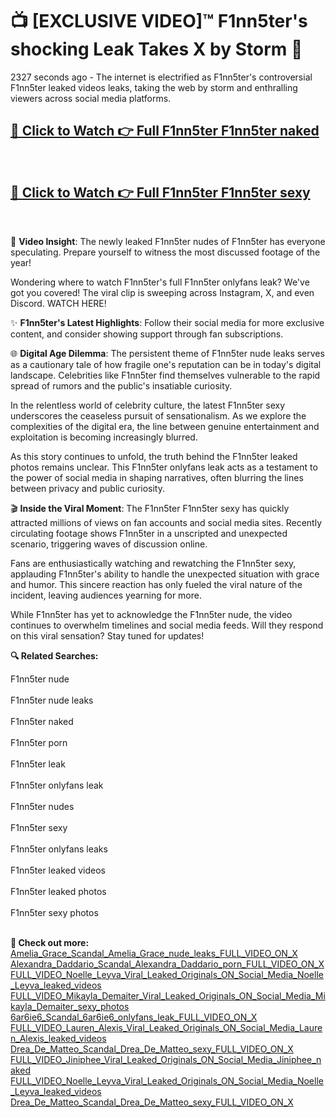 # 📺 [EXCLUSIVE VIDEO]™ F1nn5ter's shocking Leak Takes X by Storm 🚀

2327 seconds ago - The internet is electrified as F1nn5ter's controversial F1nn5ter leaked videos leaks, taking the web by storm and enthralling viewers across social media platforms.

<h2><a href="https://github-6l9.pages.dev/link1">🔗 Click to Watch 👉 Full F1nn5ter F1nn5ter naked</a></h2><br>
<h2><a href="https://github-6l9.pages.dev/link2">🔗 Click to Watch 👉 Full F1nn5ter F1nn5ter sexy</a></h2><br>

🎥 **Video Insight**: The newly leaked F1nn5ter nudes of F1nn5ter has everyone speculating. Prepare yourself to witness the most discussed footage of the year!

Wondering where to watch F1nn5ter's full F1nn5ter onlyfans leak? We've got you covered! The viral clip is sweeping across Instagram, X, and even Discord. WATCH HERE!

✨ **F1nn5ter's Latest Highlights**: Follow their social media for more exclusive content, and consider showing support through fan subscriptions.

🌐 **Digital Age Dilemma**: The persistent theme of F1nn5ter nude leaks serves as a cautionary tale of how fragile one's reputation can be in today's digital landscape. Celebrities like F1nn5ter find themselves vulnerable to the rapid spread of rumors and the public's insatiable curiosity.

In the relentless world of celebrity culture, the latest F1nn5ter sexy underscores the ceaseless pursuit of sensationalism. As we explore the complexities of the digital era, the line between genuine entertainment and exploitation is becoming increasingly blurred.

As this story continues to unfold, the truth behind the F1nn5ter leaked photos remains unclear. This F1nn5ter onlyfans leak acts as a testament to the power of social media in shaping narratives, often blurring the lines between privacy and public curiosity.

🎬 **Inside the Viral Moment**: The F1nn5ter F1nn5ter sexy has quickly attracted millions of views on fan accounts and social media sites. Recently circulating footage shows F1nn5ter in a unscripted and unexpected scenario, triggering waves of discussion online.

Fans are enthusiastically watching and rewatching the F1nn5ter sexy, applauding F1nn5ter's ability to handle the unexpected situation with grace and humor. This sincere reaction has only fueled the viral nature of the incident, leaving audiences yearning for more.

While F1nn5ter has yet to acknowledge the F1nn5ter nude, the video continues to overwhelm timelines and social media feeds. Will they respond on this viral sensation? Stay tuned for updates!

<strong>🔍 Related Searches:</strong>

F1nn5ter nude
<br><br>
F1nn5ter nude leaks
<br><br>
F1nn5ter naked
<br><br>
F1nn5ter porn
<br><br>
F1nn5ter leak
<br><br>
F1nn5ter onlyfans leak
<br><br>
F1nn5ter nudes
<br><br>
F1nn5ter sexy
<br><br>
F1nn5ter onlyfans leaks
<br><br>
F1nn5ter leaked videos
<br><br>
F1nn5ter leaked photos
<br><br>
F1nn5ter sexy photos
<br><br>



<strong>🔗 Check out more:</strong><br>
<a href="./Amelia_Grace_Scandal_Amelia_Grace_nude_leaks_FULL_VIDEO_ON_X.md">Amelia_Grace_Scandal_Amelia_Grace_nude_leaks_FULL_VIDEO_ON_X</a><br>
<a href="./Alexandra_Daddario_Scandal_Alexandra_Daddario_porn_FULL_VIDEO_ON_X.md">Alexandra_Daddario_Scandal_Alexandra_Daddario_porn_FULL_VIDEO_ON_X</a><br>
<a href="./FULL_VIDEO_Noelle_Leyva_Viral_Leaked_Originals_ON_Social_Media_Noelle_Leyva_leaked_videos.md">FULL_VIDEO_Noelle_Leyva_Viral_Leaked_Originals_ON_Social_Media_Noelle_Leyva_leaked_videos</a><br>
<a href="./FULL_VIDEO_Mikayla_Demaiter_Viral_Leaked_Originals_ON_Social_Media_Mikayla_Demaiter_sexy_photos.md">FULL_VIDEO_Mikayla_Demaiter_Viral_Leaked_Originals_ON_Social_Media_Mikayla_Demaiter_sexy_photos</a><br>
<a href="./6ar6ie6_Scandal_6ar6ie6_onlyfans_leak_FULL_VIDEO_ON_X.md">6ar6ie6_Scandal_6ar6ie6_onlyfans_leak_FULL_VIDEO_ON_X</a><br>
<a href="./FULL_VIDEO_Lauren_Alexis_Viral_Leaked_Originals_ON_Social_Media_Lauren_Alexis_leaked_videos.md">FULL_VIDEO_Lauren_Alexis_Viral_Leaked_Originals_ON_Social_Media_Lauren_Alexis_leaked_videos</a><br>
<a href="./Drea_De_Matteo_Scandal_Drea_De_Matteo_sexy_FULL_VIDEO_ON_X.md">Drea_De_Matteo_Scandal_Drea_De_Matteo_sexy_FULL_VIDEO_ON_X</a><br>
<a href="./FULL_VIDEO_Jiniphee_Viral_Leaked_Originals_ON_Social_Media_Jiniphee_naked.md">FULL_VIDEO_Jiniphee_Viral_Leaked_Originals_ON_Social_Media_Jiniphee_naked</a><br>
<a href="./FULL_VIDEO_Noelle_Leyva_Viral_Leaked_Originals_ON_Social_Media_Noelle_Leyva_leaked_videos.md">FULL_VIDEO_Noelle_Leyva_Viral_Leaked_Originals_ON_Social_Media_Noelle_Leyva_leaked_videos</a><br>
<a href="./Drea_De_Matteo_Scandal_Drea_De_Matteo_sexy_FULL_VIDEO_ON_X.md">Drea_De_Matteo_Scandal_Drea_De_Matteo_sexy_FULL_VIDEO_ON_X</a><br>
